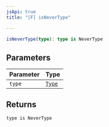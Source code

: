 ```yaml
---
jsApi: true
title: "[F] isNeverType"

---
```

```ts
isNeverType(type): type is NeverType
```

## Parameters

| Parameter | Type |
| :------ | :------ |
| `type` | [`Type`](Type.Type.md) |

## Returns

`type is NeverType`

